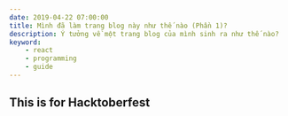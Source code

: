 ```yaml
---
date: 2019-04-22 07:00:00
title: Mình đã làm trang blog này như thế nào (Phần 1)?
description: Ý tưởng về một trang blog của mình sinh ra như thế nào?
keyword:
    - react
    - programming
    - guide
---
```

## This is for Hacktoberfest 
